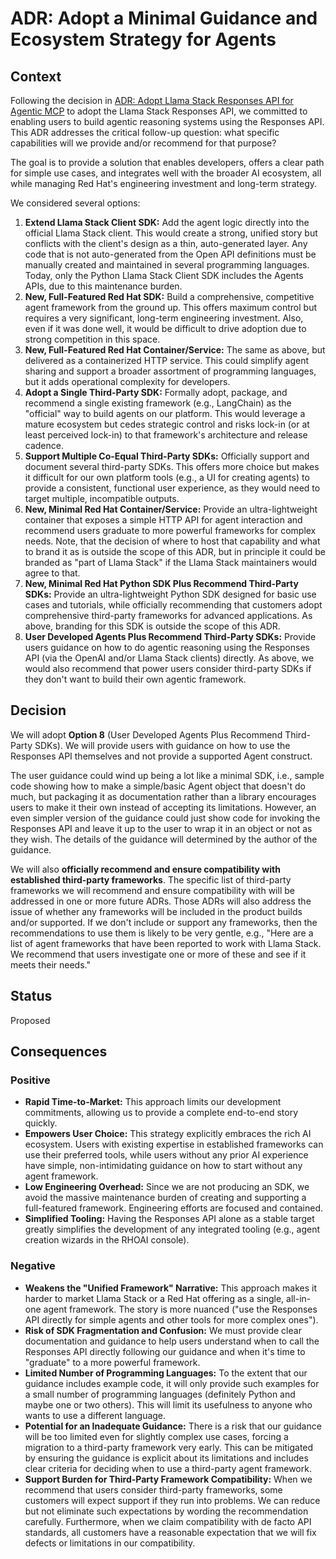 # ADR: Adopt a Minimal Guidance and Ecosystem Strategy for Agents

## Context

Following the decision in [ADR: Adopt Llama Stack Responses API for Agentic MCP](https://github.com/opendatahub-io/agents/pull/1) to adopt the Llama Stack Responses API, we committed to enabling users to build agentic reasoning systems using the Responses API.  This ADR addresses the critical follow-up question: what specific capabilities will we provide and/or recommend for that purpose?

The goal is to provide a solution that enables developers, offers a clear path for simple use cases, and integrates well with the broader AI ecosystem, all while managing Red Hat's engineering investment and long-term strategy.

We considered several options:

1. **Extend Llama Stack Client SDK:** Add the agent logic directly into the official Llama Stack client. This would create a strong, unified story but conflicts with the client's design as a thin, auto-generated layer.  Any code that is not auto-generated from the Open API definitions must be manually created and maintained in several programming languages.  Today, only the Python Llama Stack Client SDK includes the Agents APIs, due to this maintenance burden.
2. **New, Full-Featured Red Hat SDK:** Build a comprehensive, competitive agent framework from the ground up. This offers maximum control but requires a very significant, long-term engineering investment. Also, even if it was done well, it would be difficult to drive adoption due to strong competition in this space.
3. **New, Full-Featured Red Hat Container/Service:** The same as above, but delivered as a containerized HTTP service. This could simplify agent sharing and support a broader assortment of programming languages, but it adds operational complexity for developers.
4. **Adopt a Single Third-Party SDK:** Formally adopt, package, and recommend a single existing framework (e.g., LangChain) as the "official" way to build agents on our platform. This would leverage a mature ecosystem but cedes strategic control and risks lock-in (or at least perceived lock-in) to that framework's architecture and release cadence.
5. **Support Multiple Co-Equal Third-Party SDKs:** Officially support and document several third-party SDKs. This offers more choice but makes it difficult for our own platform tools (e.g., a UI for creating agents) to provide a consistent, functional user experience, as they would need to target multiple, incompatible outputs.
6. **New, Minimal Red Hat Container/Service:** Provide an ultra-lightweight container that exposes a simple HTTP API for agent interaction and recommend users graduate to more powerful frameworks for complex needs.  Note, that the decision of where to host that capability and what to brand it as is outside the scope of this ADR, but in principle it could be branded as "part of Llama Stack" if the Llama Stack maintainers would agree to that.
7. **New, Minimal Red Hat Python SDK Plus Recommend Third-Party SDKs:** Provide an ultra-lightweight Python SDK designed for basic use cases and tutorials, while officially recommending that customers adopt comprehensive third-party frameworks for advanced applications.  As above, branding for this SDK is outside the scope of this ADR.
8. **User Developed Agents Plus Recommend Third-Party SDKs:** Provide users guidance on how to do agentic reasoning using the Responses API (via the OpenAI and/or Llama Stack clients) directly.   As above, we would also recommend that power users consider third-party SDKs if they don't want to build their own agentic framework.

## Decision

We will adopt **Option 8** (User Developed Agents Plus Recommend Third-Party SDKs). We will provide users with guidance on how to use the Responses API themselves and not provide a supported Agent construct.

The user guidance could wind up being a lot like a minimal SDK, i.e., sample code showing how to make a simple/basic Agent object that doesn't do much, but packaging it as documentation rather than a library encourages users to make it their own instead of accepting its limitations.  However, an even simpler version of the guidance could just show code for invoking the Responses API and leave it up to the user to wrap it in an object or not as they wish.  The details of the guidance will determined by the author of the guidance.

We will also **officially recommend and ensure compatibility with established third-party frameworks**.  The specific list of third-party frameworks we will recommend and ensure compatibility with will be addressed in one or more future ADRs.  Those ADRs will also address the issue of whether any frameworks will be included in the product builds and/or supported.  If we don't include or support any frameworks, then the recommendations to use them is likely to be very gentle, e.g., "Here are a list of agent frameworks that have been reported to work with Llama Stack.  We recommend that users investigate one or more of these and see if it meets their needs."

## Status

Proposed

## Consequences

### Positive

* **Rapid Time-to-Market:** This approach limits our development commitments, allowing us to provide a complete end-to-end story quickly.
* **Empowers User Choice:** This strategy explicitly embraces the rich AI ecosystem. Users with existing expertise in established frameworks can use their preferred tools, while users without any prior AI experience have simple, non-intimidating guidance on how to start without any agent framework.
* **Low Engineering Overhead:** Since we are not producing an SDK, we avoid the massive maintenance burden of creating and supporting a full-featured framework. Engineering efforts are focused and contained.
* **Simplified Tooling:** Having the Responses API alone as a stable target greatly simplifies the development of any integrated tooling (e.g., agent creation wizards in the RHOAI console).

### Negative

* **Weakens the "Unified Framework" Narrative:** This approach makes it harder to market Llama Stack or a Red Hat offering as a single, all-in-one agent framework. The story is more nuanced ("use the Responses API directly for simple agents and other tools for more complex ones").
* **Risk of SDK Fragmentation and Confusion:** We must provide clear documentation and guidance to help users understand when to call the Responses API directly following our guidance and when it's time to "graduate" to a more powerful framework.
* **Limited Number of Programming Languages:** To the extent that our guidance includes example code, it will only provide such examples for a small number of programming languages (definitely Python and maybe one or two others). This will limit its usefulness to anyone who wants to use a different language.
* **Potential for an Inadequate Guidance:** There is a risk that our guidance will be too limited even for slightly complex use cases, forcing a migration to a third-party framework very early. This can be mitigated by ensuring the guidance is explicit about its limitations and includes clear criteria for deciding when to use a third-party agent framework.
* **Support Burden for Third-Party Framework Compatibility:** When we recommend that users consider third-party frameworks, some customers will expect support if they run into problems. We can reduce but not eliminate such expectations by wording the recommendation carefully. Furthermore, when we claim compatibility with de facto API standards, all customers have a reasonable expectation that we will fix defects or limitations in our compatibility.
